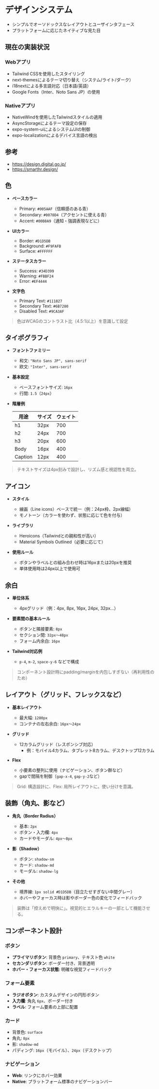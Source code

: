 # デザインシステム

- シンプルでオーソドックスなレイアウトとユーザインタフェース
- プラットフォームに応じたネイティブな見た目

## 現在の実装状況

### Webアプリ

- Tailwind CSSを使用したスタイリング
- next-themesによるテーマ切り替え（システム/ライト/ダーク）
- i18nextによる多言語対応（日本語/英語）
- Google Fonts（Inter、Noto Sans JP）の使用

### Nativeアプリ

- NativeWindを使用したTailwindスタイルの適用
- AsyncStorageによるテーマ設定の保存
- expo-system-uiによるシステムUIの制御
- expo-localizationによるデバイス言語の検出

## 参考

- https://design.digital.go.jp/
- https://smarthr.design/

## 色

- **ベースカラー**

  - Primary: `#005AAF`（信頼感のある青）
  - Secondary: `#0078D4`（アクセントに使える青）
  - Accent: `#00B8A9`（通知・強調表現などに）

- **UIカラー**

  - Border: `#D1D5DB`
  - Background: `#F9FAFB`
  - Surface: `#FFFFFF`

- **ステータスカラー**

  - Success: `#34D399`
  - Warning: `#FBBF24`
  - Error: `#EF4444`

- **文字色**
  - Primary Text: `#111827`
  - Secondary Text: `#6B7280`
  - Disabled Text: `#9CA3AF`

> 色はWCAGのコントラスト比（4.5:1以上）を意識して設定

## タイポグラフィ

- **フォントファミリー**

  - 和文: `"Noto Sans JP", sans-serif`
  - 欧文: `"Inter", sans-serif`

- **基本設定**

  - ベースフォントサイズ: `16px`
  - 行間: `1.5`（`24px`）

- **階層例**

  | 用途    | サイズ | ウェイト |
  | ------- | ------ | -------- |
  | h1      | 32px   | 700      |
  | h2      | 24px   | 700      |
  | h3      | 20px   | 600      |
  | Body    | 16px   | 400      |
  | Caption | 12px   | 400      |

> テキストサイズは4px刻みで設計し、リズム感と視認性を両立。

## アイコン

- **スタイル**

  - 線画（Line icons）ベースで統一（例：24px枠、2px線幅）
  - モノトーン（カラーを使わず、状態に応じて色を付与）

- **ライブラリ**

  - Heroicons（Tailwindとの親和性が高い）
  - Material Symbols Outlined（必要に応じて）

- **使用ルール**
  - ボタンやラベルとの組み合わせ時は16pxまたは20pxを推奨
  - 単体使用時は24px以上で使用可

## 余白

- **単位体系**

  - 4pxグリッド（例：4px, 8px, 16px, 24px, 32px...）

- **要素間の基本ルール**

  - ボタンと隣接要素: `8px`
  - セクション間: `32px〜48px`
  - フォーム内余白: `16px`

- **Tailwind対応例**
  - `p-4`, `m-2`, `space-y-6` などで構成

> コンポーネント設計時にpadding/marginを内包しすぎない（再利用性のため）

## レイアウト（グリッド、フレックスなど）

- **基本レイアウト**

  - 最大幅: `1280px`
  - コンテナの左右余白: `16px〜24px`

- **グリッド**

  - 12カラムグリッド（レスポンシブ対応）
    - 例：モバイル4カラム、タブレット8カラム、デスクトップ12カラム

- **Flex**
  - 小要素の整列に使用（ナビゲーション、ボタン群など）
  - gapで間隔を制御（`gap-x-4`, `gap-y-2`など）

> Grid: 構造設計に、Flex: 局所レイアウトに。使い分けを意識。

## 装飾（角丸、影など）

- **角丸（Border Radius）**

  - 基本: `2px`
  - ボタン・入力欄: `4px`
  - カードやモーダル: `4px〜8px`

- **影（Shadow）**

  - ボタン: `shadow-sm`
  - カード: `shadow-md`
  - モーダル: `shadow-lg`

- **その他**
  - 境界線: `1px solid #D1D5DB`（目立たせすぎない中間グレー）
  - ホバーやフォーカス時は影やボーダー色の変化でフィードバック

> 装飾は「控えめで明快に」。視覚的ヒエラルキーの一部として機能させる。

## コンポーネント設計

### ボタン

- **プライマリボタン**: 背景色 `primary`、テキスト色 `white`
- **セカンダリボタン**: ボーダー付き、背景透明
- **ホバー・フォーカス状態**: 明確な視覚フィードバック

### フォーム要素

- **ラジオボタン**: カスタムデザインの円形ボタン
- **入力欄**: 角丸 `6px`、ボーダー付き
- **ラベル**: フォーム要素の上部に配置

### カード

- 背景色: `surface`
- 角丸: `8px`
- 影: `shadow-md`
- パディング: `16px`（モバイル）、`24px`（デスクトップ）

### ナビゲーション

- **Web**: リンクにホバー効果
- **Native**: プラットフォーム標準のナビゲーションバー
